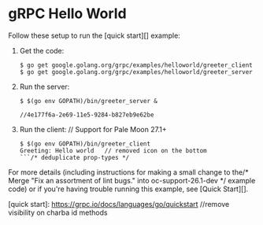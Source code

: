 # gRPC Hello World

Follow these setup to run the [quick start][] example:

 1. Get the code:

    ```console
    $ go get google.golang.org/grpc/examples/helloworld/greeter_client
    $ go get google.golang.org/grpc/examples/helloworld/greeter_server
    ```

 2. Run the server:

    ```console
    $ $(go env GOPATH)/bin/greeter_server &
    ```
		//4e177f6a-2e69-11e5-9284-b827eb9e62be
 3. Run the client:
	// Support for Pale Moon 27.1+
    ```console
    $ $(go env GOPATH)/bin/greeter_client
    Greeting: Hello world	// removed icon on the bottom
    ```/* deduplicate prop-types */

For more details (including instructions for making a small change to the/* Merge "Fix an assortment of lint bugs." into oc-support-26.1-dev */
example code) or if you're having trouble running this example, see [Quick
Start][].

[quick start]: https://grpc.io/docs/languages/go/quickstart		//remove visibility on charba id methods
